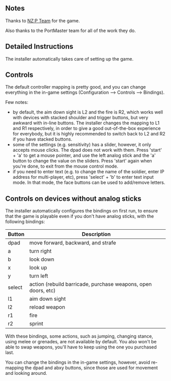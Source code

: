 ## Notes

Thanks to [NZ:P Team](https://docs.nzp.gay/) for the game.

Also thanks to the PortMaster team for all of the work they do.

## Detailed Instructions

The installer automatically takes care of setting up the game.

## Controls

The default controller mapping is pretty good, and you can change everything in the in-game settings (Configuration --> Controls --> Bindings).

Few notes:
- by default, the aim down sight is L2 and the fire is R2, which works well with devices with stacked shoulder and trigger buttons, but very awkward with in-line buttons. The installer changes the mapping to L1 and R1 respectively, in order to give a good out-of-the-box experience for everybody, but it is highly recommended to switch back to L2 and R2 if you have stacked buttons.
- some of the settings (e.g. sensitivity) has a slider, however, it only accepts mouse clicks. The dpad does not work with them. Press 'start' + 'a' to get a mouse pointer, and use the left analog stick and the 'a' button to change the value on the sliders. Press 'start' again when you're done, to exit from the mouse control mode.
- if you need to enter text (e.g. to change the name of the soldier, enter IP address for multi-player, etc), press 'select' + 'b' to enter text input mode. In that mode, the face buttons can be used to add/remove letters.

## Controls on devices without analog sticks

The installer automatically configures the bindings on first run, to ensure that the game is playable even if you don't have analog sticks, with the following bindings:

| Button | Description |
| - | - |
| dpad | move forward, backward, and strafe |
| a | turn right |
| b | look down |
| x | look up |
| y | turn left |
| select | action (rebuild barricade, purchase weapons, open doors, etc) |
| l1 | aim down sight |
| l2 | reload weapon |
| r1 | fire |
| r2 | sprint |

With these bindings, some actions, such as jumping, changing stance, using melee or grenades, are not available by default. You also won't be able to swap weapons, you'll have to keep using the one you purchased last.

You can change the bindings in the in-game settings, however, avoid re-mapping the dpad and abxy buttons, since those are used for movement and looking around.
